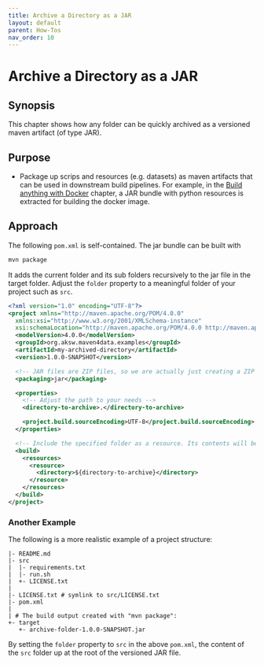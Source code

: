 ```yaml
---
title: Archive a Directory as a JAR
layout: default
parent: How-Tos
nav_order: 10
---
```


# Archive a Directory as a JAR

## Synopsis

This chapter shows how any folder can be quickly archived as a versioned maven artifact (of type JAR).

## Purpose

* Package up scrips and resources (e.g. datasets) as maven artifacts that can be used in downstream build pipelines.
For example, in the [Build anything with Docker](build-anything-with-docker.md) chapter, a JAR bundle with python resources is extracted for building the docker image.

## Approach

The following `pom.xml` is self-contained.
The jar bundle can be built with

```bash
mvn package
```

It adds the current folder and its sub folders recursively to the jar file in the target folder.
Adjust the `folder` property to a meaningful folder of your project such as `src`.

```xml
<?xml version="1.0" encoding="UTF-8"?>
<project xmlns="http://maven.apache.org/POM/4.0.0"
  xmlns:xsi="http://www.w3.org/2001/XMLSchema-instance"
  xsi:schemaLocation="http://maven.apache.org/POM/4.0.0 http://maven.apache.org/xsd/maven-4.0.0.xsd">
  <modelVersion>4.0.0</modelVersion>
  <groupId>org.aksw.maven4data.examples</groupId>
  <artifactId>my-archived-directory</artifactId>
  <version>1.0.0-SNAPSHOT</version>

  <!-- JAR files are ZIP files, so we are actually just creating a ZIP file here -->
  <packaging>jar</packaging>

  <properties>
    <!-- Adjust the path to your needs -->
    <directory-to-archive>.</directory-to-archive>

    <project.build.sourceEncoding>UTF-8</project.build.sourceEncoding>
  </properties>

  <!-- Include the specified folder as a resource. Its contents will be added to the root of the JAR bundle. -->
  <build>
    <resources>
      <resource>
        <directory>${directory-to-archive}</directory>
      </resource>
    </resources>
  </build>
</project>
```


### Another Example

The following is a more realistic example of a project structure:

```
|- README.md
|- src
|  |- requirements.txt
|  |- run.sh
|  +- LICENSE.txt
|
|- LICENSE.txt # symlink to src/LICENSE.txt
|- pom.xml
|
| # The build output created with "mvn package":
+- target
   +- archive-folder-1.0.0-SNAPSHOT.jar
```

By setting the `folder` property to `src` in the above `pom.xml`, the content of the `src` folder up at the root of the versioned JAR file.

